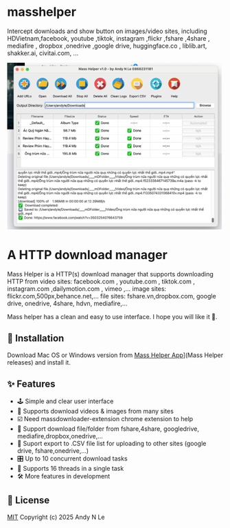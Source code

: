# masshelper
Intercept downloads and show button on images/video sites, including HDVietnam,facebook, youtube ,tiktok, instagram ,flickr ,fshare ,4share , mediafire , dropbox ,onedrive ,google drive, huggingface.co , liblib.art, shakker.ai, civitai.com, ...



<p>
  <a href="https://motrix.app">
    <img src="./Images/screenshot.png" width="500" alt="Mass Helper app" />
  </a>
</p>

# A HTTP download manager



Mass Helper is a HTTP(s) download manager that supports downloading HTTP from video sites: facebook.com , youtube.com , tiktok.com , instagram.com ,dailymotion.com , vimeo ,... image sites: flickr.com,500px,behance.net,... file sites: fshare.vn,dropbox.com, google drive, onedrive, 4share, hdvn, mediafire,...

Mass helper has a clean and easy to use interface. I hope you will like it 👻.



## 💽 Installation 

Download Mac OS or Windows version from [Mass Helper App]([[https://heavyrain.vip](https://github.com/laichaoyi/masshelper/releases/tag/1.1))](Mass Helper releases) and install it.



## ✨ Features

- 🕹 Simple and clear user interface
- 🦄 Supports download videos & images from many sites 
- ☑️ Need massdownloader-extension chrome extension to help
- 📡 Support download file/folder from fshare,4share, googledrive, mediafire,dropbox,onedrive,...
- 🔌 Suport export to .CSV file list for uploading to other sites (google drive, fshare,onedrive,...)
- 🎛 Up to 10 concurrent download tasks
- 🚀 Supports 16 threads in a single task
- 🛠 More features in development


## 📜 License

[MIT](https://opensource.org/licenses/MIT) Copyright (c) 2025 Andy N Le
